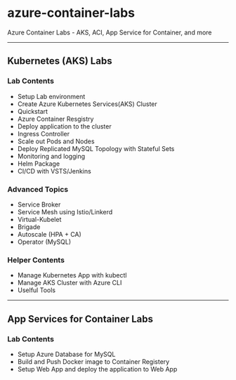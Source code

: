 # azure-container-labs
Azure Container Labs - AKS, ACI, App Service for Container, and more 

---
## Kubernetes (AKS) Labs
### Lab Contents
- Setup Lab environment
- Create Azure Kubernetes Services(AKS) Cluster
- Quickstart
- Azure Container Resgistry
- Deploy application to the cluster
- Ingress Controller
- Scale out Pods and Nodes
- Deploy Replicated MySQL Topology with Stateful Sets
- Monitoring and logging
- Helm Package
- CI/CD with VSTS/Jenkins

### Advanced Topics
- Service Broker
- Service Mesh using Istio/Linkerd
- Virtual-Kubelet
- Brigade
- Autoscale (HPA + CA)
- Operator (MySQL)

### Helper Contents
- Manage Kubernetes App with kubectl
- Manage AKS Cluster with Azure CLI
- Uselful Tools

---
## App Services for Container Labs
### Lab Contents
- Setup Azure Database for MySQL
- Build and Push Docker image to Container Registery
- Setup Web App and deploy the application to Web App
